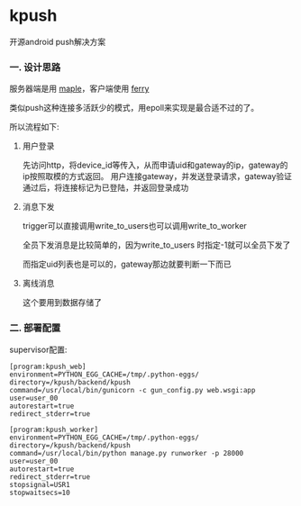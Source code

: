 # kpush
开源android push解决方案

### 一. 设计思路

服务器端是用 [maple](http://github.com/dantezhu/maple)，客户端使用 [ferry](http://github.com/dantezhu/ferry)

类似push这种连接多活跃少的模式，用epoll来实现是最合适不过的了。

所以流程如下:

1. 用户登录
    
    先访问http，将device_id等传入，从而申请uid和gateway的ip，gateway的ip按照取模的方式返回。
    用户连接gateway，并发送登录请求，gateway验证通过后，将连接标记为已登陆，并返回登录成功

2. 消息下发

    trigger可以直接调用write_to_users也可以调用write_to_worker

    全员下发消息是比较简单的，因为write_to_users 时指定-1就可以全员下发了

    而指定uid列表也是可以的，gateway那边就要判断一下而已

3. 离线消息

    这个要用到数据存储了


### 二. 部署配置

supervisor配置:

    [program:kpush_web]
    environment=PYTHON_EGG_CACHE=/tmp/.python-eggs/
    directory=/kpush/backend/kpush
    command=/usr/local/bin/gunicorn -c gun_config.py web.wsgi:app
    user=user_00
    autorestart=true
    redirect_stderr=true

    [program:kpush_worker]
    environment=PYTHON_EGG_CACHE=/tmp/.python-eggs/
    directory=/kpush/backend/kpush
    command=/usr/local/bin/python manage.py runworker -p 28000
    user=user_00
    autorestart=true
    redirect_stderr=true
    stopsignal=USR1
    stopwaitsecs=10

